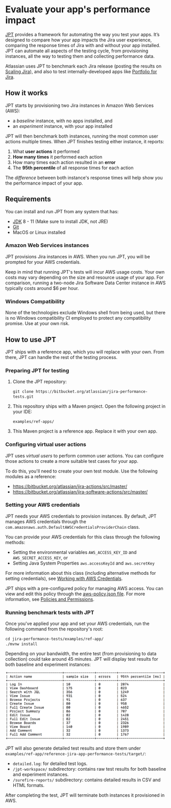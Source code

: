 # Evaluate your app's performance impact

[JPT](../../README.md) provides a framework for automating the way you test your apps.
It’s designed to compare how your app impacts the Jira user experience, comparing the response times of Jira with and without your app installed.
JPT can automate all aspects of the testing cycle, from provisioning instances, all the way to testing them and collecting performance data.

Atlassian uses JPT to benchmark each Jira release (posting the results on [Scaling Jira](https://confluence.atlassian.com/enterprise/scaling-jira-867028644.html)),
and also to test internally-developed apps like [Portfolio for Jira](https://www.atlassian.com/software/jira/portfolio).

## How it works

JPT starts by provisioning two Jira instances in Amazon Web Services (AWS):

* a _baseline_ instance, with no apps installed, and
* an _experiment_ instance, with your app installed

JPT will then benchmark both instances, running the most common user actions multiple times. When JPT finishes testing either instance, it reports:

1. What **user actions** it performed
2. **How many times** it performed each action
3. How many times each action resulted in an **error**
4. The **95th percentile** of all response times for each action

The _difference_ between both instance's response times will help show you the performance impact of your app.

## Requirements

You can install and run JPT from any system that has:

* [JDK](http://openjdk.java.net/) 8 - 11 (Make sure to install JDK, not JRE)
* [Git](https://git-scm.com/)
* MacOS or Linux installed

### Amazon Web Services instances

JPT provisions Jira instances in AWS.
When you run JPT, you will be prompted for your AWS credentials.

Keep in mind that running JPT's tests will incur AWS usage costs.
Your own costs may vary depending on the size and resource usage of your app.
For comparison, running a two-node Jira Software Data Center instance in AWS typically costs around $6 per hour.

### Windows Compatibility

None of the technologies exclude Windows shell from being used, but there is no Windows compatibility CI employed to protect any compatibility promise. Use at your own risk.

## How to use JPT

JPT ships with a reference app, which you will replace with your own.
From there, JPT can handle the rest of the testing process.

### Preparing JPT for testing

1. Clone the JPT repository:

    ```
    git clone https://bitbucket.org/atlassian/jira-performance-tests.git
    ```

2. This repository ships with a Maven project. Open the following project in your IDE:


    ```
    examples/ref-apps/
    ```

3. This Maven project is a reference app. Replace it with your own app.


### Configuring virtual user actions


JPT uses _virtual users_ to perform common user actions.
You can configure those actions to create a more suitable test cases for your app.

To do this, you'll need to create your own test module.
Use the following modules as a reference:

- https://bitbucket.org/atlassian/jira-actions/src/master/
- https://bitbucket.org/atlassian/jira-software-actions/src/master/

### Setting your AWS credentials

JPT needs your AWS credentials to provision instances.
By default, JPT manages AWS credentials through the `com.amazonaws.auth.DefaultAWSCredentialsProviderChain` class.

You can provide your AWS credentials for this class through the following methods:

- Setting the environmental variables `AWS_ACCESS_KEY_ID` and `AWS_SECRET_ACCESS_KEY`, or
- Setting Java System Properties `aws.accessKeyId` and `aws.secretKey`

For more information about this class (including alternative methods for setting credentials), see [Working with AWS Credentials](https://docs.aws.amazon.com/sdk-for-java/v1/developer-guide/credentials.html).

JPT ships with a pre-configured policy for managing AWS access.
You can view and edit this policy through the [aws-policy.json file](../../aws-policy.json).
For more information, see [Policies and Permissions](https://docs.aws.amazon.com/IAM/latest/UserGuide/access_policies.html).

### Running benchmark tests with JPT

Once you've applied your app and set your AWS credentials, run the following command from the repository's root:


```
cd jira-performance-tests/examples/ref-app/
./mvnw install
```

Depending on your bandwidth, the entire test (from provisioning to data collection) could take around 45 minutes.
JPT will display test results for both baseline and experiment instances:

![Plain text report](plain-text-report.png)

JPT will also generate detailed test results and store them under `examples/ref-app/reference-jira-app-performance-tests/target/`:

- `detailed.log`: for detailed test logs.
- `/jpt-workspace/` subdirectory: contains raw test results for both baseline and experiment instances.
- `/surefire-reports/` subdirectory: contains detailed results in CSV and HTML formats.

After completing the test, JPT will terminate both instances it provisioned in AWS.

